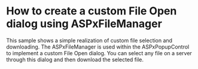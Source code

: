 # How to create a custom File Open dialog using ASPxFileManager


<p>This sample shows a simple realization of custom file selection and downloading.  The ASPxFileManager is used within the ASPxPopupControl to implement a custom File Open dialog. You can select any file on a server through this dialog and then download the selected file.</p>

<br/>


